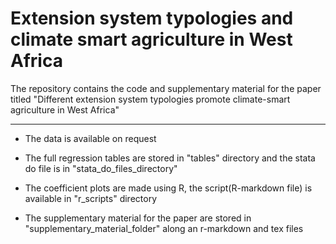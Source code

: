 # Extension system typologies and climate smart agriculture in West Africa
The repository contains the code and supplementary material for the paper titled "Different extension system typologies promote climate-smart agriculture in West Africa"

---
- The data is available on request

- The full regression tables are stored in "tables" directory and the stata do file is in "stata_do_files_directory"

- The coefficient plots are made using R, the script(R-markdown file) is available in "r_scripts" directory

- The supplementary material for the paper are stored in "supplementary_material_folder" along an r-markdown and tex files
